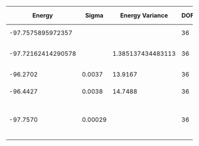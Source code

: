 | Energy             | Sigma  | Energy Variance   | DOF | Einf | Method                       | Data Repository |
|--------------------|--------|-------------------|-----|------|------------------------------|-----------------|
| -97.7575895972357  |        |                   | 36  | 0    | Exact diagonalization        |                 |
| -97.72162414290578 |        | 1.385137434483113 | 36  | 0    | DMRG (bond dimension = 2048) |                 |
| -96.2702           | 0.0037 | 13.9167           | 36  | 0    | RBM (alpha = 1)              |                 |
| -96.4427           | 0.0038 | 14.7488           | 36  | 0    | Jastrow baseline             |                 |
| -97.7570           | 0.00029|                   | 36  | 0    | RBM + symmetry(spin flip, translational, spatial)             |                 |
